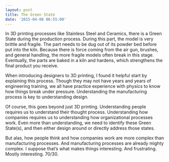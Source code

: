 ```yaml
---
layout: post
title: The Green State
date: '2015-04-08 06:55:00'
---
```


In 3D printing processes like Stainless Steel and Ceramics, there is a Green State during the production process. During this part, the model is very brittle and fragile. The part needs to be dug out of its powder bed before put into the kiln. Because there is force coming from the air gun, brushes, and general handling, the more fragile models often break in this stage. Eventually, the parts are baked in a kiln and hardens, which strengthens the final product you receive.

When introducing designers to 3D printing, I found it helpful start by explaining this process. Though they may not have years and years of engineering training, we all have practice experience with physics to know how things break under pressure. Understanding the manufacturing process is key to understanding design.

Of course, this goes beyond just 3D printing. Understanding people requires us to understand their thought process. Understanding how companies requires us to understanding how organizational processes work. Even more than understanding, we need to identify these Green State(s), and then either design around or directly address those states.

But alas, how people think and how companies work are more complex than manufacturing processes. And manufacturing processes are already mighty complex. I suppose that’s what makes things interesting. And frustrating. Mostly interesting. 70/30.